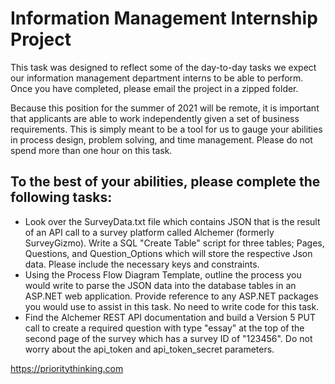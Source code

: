 # Information Management Internship Project

This task was designed to reflect some of the day-to-day tasks we expect our information management department interns to be able to perform. Once you have completed, please email the project in a zipped folder.

Because this position for the summer of 2021 will be remote, it is important that applicants are able to work independently given a set of business requirements. This is simply meant to be a tool for us to gauge your abilities in process design, problem solving, and time management. Please do not spend more than one hour on this task.

## To the best of your abilities, please complete the following tasks:
 
- Look over the SurveyData.txt file which contains JSON that is the result of an API call to a survey platform called Alchemer (formerly SurveyGizmo). Write a SQL "Create Table" script for three tables; Pages, Questions, and Question_Options which will store the respective Json data. Please include the necessary keys and constraints.
- Using the Process Flow Diagram Template, outline the process you would write to parse the JSON data into the database tables in an ASP.NET web application. Provide reference to any ASP.NET packages you would use to assist in this task. No need to write code for this task.
- Find the Alchemer REST API documentation and build a Version 5 PUT call to create a required question with type "essay" at the top of the second page of the survey which has a survey ID of "123456". Do not worry about the api_token and api_token_secret parameters.

https://prioritythinking.com

